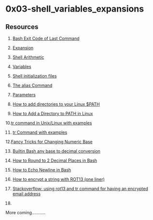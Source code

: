 # 0x03-shell_variables_expansions



## Resources

1. [Bash Exit Code of Last Command](https://linuxhint.com/bash-exit-code-of-last-command/)

2. [Expansion](http://linuxcommand.org/lc3_lts0080.php)

3. [Shell Arithmetic](https://www.gnu.org/software/bash/manual/html_node/Shell-Arithmetic.html)

4. [Variables](https://tldp.org/LDP/Bash-Beginners-Guide/html/sect_03_02.html)

5. [Shell initialization files](https://tldp.org/LDP/Bash-Beginners-Guide/html/sect_03_01.html)

6. [The alias Command](http://www.linfo.org/alias.html)

7. [Parameters](Parameters)

8. [How to add directories to your Linux $PATH](https://www.techrepublic.com/article/linux-101-how-to-add-directories-to-your-linux-path/)

9. [How to Add a Directory to PATH in Linux](https://linuxize.com/post/how-to-add-directory-to-path-in-linux/)

10.[tr command in Unix/Linux with examples](https://www.geeksforgeeks.org/tr-command-in-unix-linux-with-examples/)

11. [tr Command with examples](https://phoenixnap.com/kb/linux-tr)

12.[Fancy Tricks for Changing Numeric Base](https://www.linuxjournal.com/content/fancy-tricks-changing-numeric-base)

13. [Builtin Bash any base to decimal conversion](https://phoxis.org/2012/07/12/builtin-bash-any-base-to-decimal-conversion/)

14. [How to Round to 2 Decimal Places in Bash](https://linuxhint.com/round-two-decimal-places-bash/)

15. [How to Echo Newline in Bash](https://linuxhint.com/echo-newline-bash/)

16. [How to encrypt a string with ROT13 (one liner)](https://evilshit.wordpress.com/2012/06/28/how-to-encrypt-a-string-with-rot13-one-liner/)

17. [Stackoverflow: using rot13 and tr command for having an encrypted email address](https://stackoverflow.com/questions/5442436/using-rot13-and-tr-command-for-having-an-encrypted-email-address)

18.      




More coming...........
